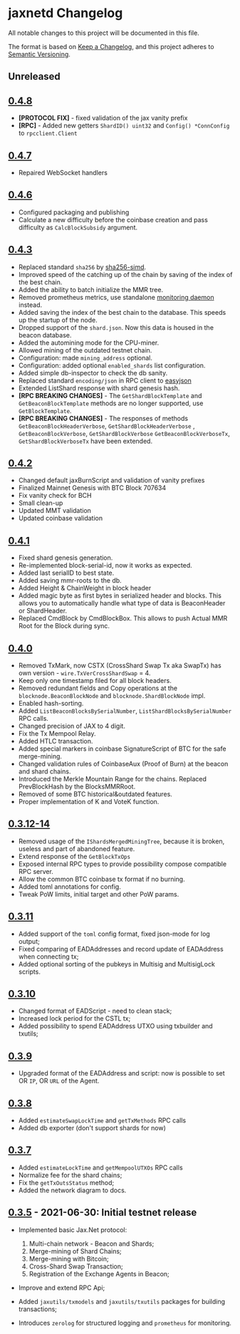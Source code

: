 # jaxnetd Changelog

All notable changes to this project will be documented in this file.

The format is based on [Keep a Changelog](https://keepachangelog.com/en/1.0.0/), and this project adheres
to [Semantic Versioning](https://semver.org/spec/v2.0.0.html).

## Unreleased

## [0.4.8]

- **[PROTOCOL FIX]** - fixed validation of the jax vanity prefix
- **[RPC]** - Added new getters `ShardID() uint32` and `Config() *ConnConfig` to `rpcclient.Client` 

## [0.4.7]

- Repaired WebSocket handlers

## [0.4.6]

- Configured packaging and publishing
- Calculate a new difficulty before the coinbase creation and pass difficulty as `CalcBlockSubsidy` argument.

## [0.4.3]

- Replaced standard `sha256` by  [sha256-simd](https://github.com/minio/sha256-simd).
- Improved speed of the catching up of the chain by saving of the index of the best chain.
- Added the ability to batch initialize the MMR tree.
- Removed prometheus metrics, use standalone [monitoring daemon](https://gitlab.com/jaxnet/core/jaxnetd-monitor)
  instead.
- Added saving the index of the best chain to the database. This speeds up the startup of the node.
- Dropped support of the `shard.json`. Now this data is housed in the beacon database.
- Added the automining mode for the CPU-miner.
- Allowed mining of the outdated testnet chain.
- Configuration: made `mining_address` optional.
- Configuration: added optional `enabled_shards` list configuration.
- Added simple db-inspector to check the db sanity.
- Replaced standard `encoding/json` in RPC client to [easyjson](https://github.com/mailru/easyjson)
- Extended ListShard response with shard genesis hash.
- **[RPC BREAKING CHANGES]** - The `GetShardBlockTemplate` and `GetBeaconBlockTemplate` methods are no longer supported,
  use `GetBlockTemplate`.
- **[RPC BREAKING CHANGES]** - The responses of methods `GetBeaconBlockHeaderVerbose`,  `GetShardBlockHeaderVerbose`
  ,  `GetBeaconBlockVerbose`, `GetShardBlockVerbose`  `GetBeaconBlockVerboseTx`, `GetShardBlockVerboseTx` have been
  extended.

## [0.4.2]

- Changed default jaxBurnScript and validation of vanity prefixes
- Finalized Mainnet Genesis with BTC Block 707634
- Fix vanity check for BCH
- Small clean-up
- Updated MMT validation
- Updated coinbase validation

## [0.4.1]

- Fixed shard genesis generation.
- Re-implemented block-serial-id, now it works as expected.
- Added last serialID to best state.
- Added saving mmr-roots to the db.
- Added Height & ChainWeight in block header
- Added magic byte as first bytes in serialized header and blocks. This allows you to automatically handle what type of
  data is BeaconHeader or ShardHeader.
- Replaced CmdBlock by CmdBlockBox. This allows to push Actual MMR Root for the Block during sync.

## [0.4.0]

- Removed TxMark, now CSTX (CrossShard Swap Tx aka SwapTx) has own version - `wire.TxVerCrossShardSwap` = 4.
- Keep only one timestamp filed for all block headers.
- Removed redundant fields and Copy operations at the `blocknode.BeaconBlockNode` and `blocknode.ShardBlockNode` impl.
- Enabled hash-sorting.
- Added `ListBeaconBlocksBySerialNumber`, `ListShardBlocksBySerialNumber` RPC calls.
- Changed precision of JAX to 4 digit.
- Fix the Tx Mempool Relay.
- Added HTLC transaction.
- Added special markers in coinbase SignatureScript of BTC for the safe merge-mining.
- Changed validation rules of CoinbaseAux (Proof of Burn) at the beacon and shard chains.
- Introduced the Merkle Mountain Range for the chains. Replaced PrevBlockHash by the BlocksMMRRoot.
- Removed of some BTC historical&outdated features.
- Proper implementation of K and VoteK function.

## [0.3.12-14]

- Removed usage of the `IShardsMergedMiningTree`, because it is broken, useless and part of abandoned feature.
- Extend response of the `GetBlockTxOps`
- Exposed internal RPC types to provide possibility compose compatible RPC server.
- Allow the common BTC coinbase tx format if no burning.
- Added toml annotations for config.
- Tweak PoW limits, initial target and other PoW params.

## [0.3.11]

- Added support of the `toml` config format, fixed json-mode for log output;
- Fixed comparing of EADAddresses and record update of EADAddress when connecting tx;
- Added optional sorting of the pubkeys in Multisig and MultisigLock scripts.

## [0.3.10]

- Changed format of EADScript - need to clean stack;
- Increased lock period for the CSTL tx;
- Added possibility to spend EADAddress UTXO using txbuilder and txutils;

## [0.3.9]

- Upgraded format of the EADAddress and script: now is possible to set OR `IP`, OR `URL` of the Agent.

## [0.3.8]

- Added `estimateSwapLockTime` and `getTxMethods` RPC calls
- Added db exporter (don't support shards for now)

## [0.3.7]

- Added `estimateLockTime` and `getMempoolUTXOs` RPC calls
- Normalize fee for the shard chains;
- Fix the `getTxOutsStatus` method;
- Added the network diagram to docs.

## [0.3.5] - 2021-06-30: Initial testnet release

- Implemented basic Jax.Net protocol:
    1. Multi-chain network - Beacon and Shards;
    2. Merge-mining of Shard Chains;
    3. Merge-mining with Bitcoin;
    4. Cross-Shard Swap Transaction;
    5. Registration of the Exchange Agents in Beacon;

- Improve and extend RPC Api;
- Added `jaxutils/txmodels` and `jaxutils/txutils` packages for building transactions;
- Introduces `zerolog` for structured logging and `prometheus` for monitoring.

[0.4.8]: https://gitlab.com/jaxnet/jaxnetd/-/releases/v0.4.8

[0.4.7]: https://gitlab.com/jaxnet/jaxnetd/-/releases/v0.4.7

[0.4.6]: https://gitlab.com/jaxnet/jaxnetd/-/releases/v0.4.6

[0.4.4]: https://gitlab.com/jaxnet/jaxnetd/-/releases/v0.4.4

[0.4.3]: https://gitlab.com/jaxnet/jaxnetd/-/releases/v0.4.3

[0.4.2]: https://gitlab.com/jaxnet/jaxnetd/-/releases/v0.4.2

[0.4.1]: https://gitlab.com/jaxnet/jaxnetd/-/releases/v0.4.1

[0.4.0]: https://gitlab.com/jaxnet/jaxnetd/-/releases/v0.4.0

[0.3.12-14]: https://gitlab.com/jaxnet/jaxnetd/-/releases/v0.3.14

[0.3.11]: https://gitlab.com/jaxnet/jaxnetd/-/releases/v0.3.11

[0.3.10]: https://gitlab.com/jaxnet/jaxnetd/-/releases/v0.3.10

[0.3.9]: https://gitlab.com/jaxnet/jaxnetd/-/releases/v0.3.9

[0.3.8]: https://gitlab.com/jaxnet/jaxnetd/-/releases/v0.3.8

[0.3.7]: https://gitlab.com/jaxnet/jaxnetd/-/releases/v0.3.7

[0.3.5]: https://gitlab.com/jaxnet/jaxnetd/-/releases/v0.3.5
